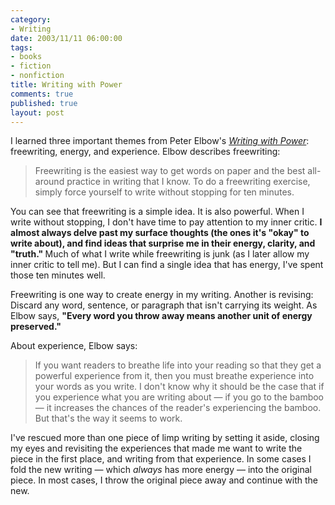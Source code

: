 ```yaml
--- 
category: 
- Writing
date: 2003/11/11 06:00:00
tags: 
- books
- fiction
- nonfiction
title: Writing with Power
comments: true
published: true
layout: post
---
```


I learned three important themes from Peter Elbow's  <em><a href="http://www.amazon.com/exec/obidos/ASIN/0195029135/dalehemer-20">Writing with Power</a></em>:  freewriting, energy, and experience. Elbow describes freewriting:
<blockquote> Freewriting is the easiest way to get words on paper and the best all-around practice in writing that I know. To do a freewriting exercise, simply force yourself to write without stopping for ten minutes.</blockquote>
You can see that freewriting is a simple idea. It is also powerful. When I write without stopping, I don't have time to pay attention to my inner critic. <strong> I almost always delve past my surface thoughts (the ones it's "okay" to write about), and find ideas that surprise me in their energy, clarity, and "truth." </strong> Much of what I write while freewriting is junk (as I later allow my inner critic to tell me). But I can find a single idea that has energy, I've spent those ten minutes well.

Freewriting is one way to create energy in my writing. Another is revising: Discard any word, sentence, or paragraph that isn't carrying its weight. As Elbow says, <strong> "Every word you throw away means another unit of energy preserved." </strong>

About experience, Elbow says:
<blockquote> If you want readers to breathe life into your reading so that they get a powerful experience from it, then you must breathe experience into your words as you write. I don't know why it should be the case that if you experience what you are writing about — if you go to the bamboo — it increases the chances of the reader's experiencing the bamboo. But that's the way it seems to work.</blockquote>
I've rescued more than one piece of limp writing by setting it aside, closing my eyes and revisiting the experiences that made me want to write the piece in the first place, and writing from that experience. In some cases I fold the new writing — which <em>always</em> has more energy — into the original piece. In most cases, I throw the original piece away and continue with the new.
